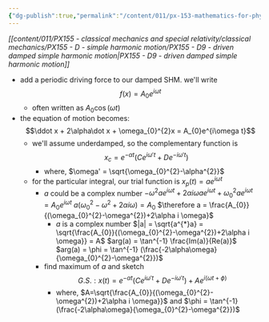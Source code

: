 ```yaml
---
{"dg-publish":true,"permalink":"/content/011/px-153-mathematics-for-physicists/term-1/px-153-e-second-order-inhomogeneous-od-es/px-153-e3-driven-damped-simple-harmonic-motion/","noteIcon":"1","created":"2025-08-27T13:14:08.676+01:00","updated":"2024-11-26T19:37:17.000+00:00"}
---
```


*[[content/011/PX155 - classical mechanics and special relativity/classical mechanics/PX155 - D - simple harmonic motion/PX155 - D9 - driven damped simple harmonic motion\|PX155 - D9 - driven damped simple harmonic motion]]*
- add a periodic driving force to our damped SHM. we'll write 
$$f(x) = A_{0}e^{i\omega t}$$
	- often written as $A_{0}\cos(\omega t)$
- the equation of motion becomes: 
$$\ddot x + 2\alpha\dot x + \omega_{0}^{2}x = A_{0}e^{i\omega t}$$
	- we'll assume underdamped, so the complementary function is 
	$$x_{c}= e^{-\alpha t} (Ce^{i\omega't}+De^{-i\omega't})$$
		- where, $\omega' = \sqrt{\omega_{0}^{2}-\alpha^{2}}$
	- for the particular integral, our trial function is $x_{p}(t) = a e^{i\omega t}$
		- $a$ could be a complex number
		$-\omega ^{2}ae^{i\omega t} + 2\alpha i \omega ae^{i\omega t}+ \omega_{0}^{2}ae^{i\omega t}= A_{0}e^{i\omega t}$
		$a(\omega_{0}^{2} -\omega^{2}+2\alpha i \omega) = A_{0}$
		$\therefore a = \frac{A_{0}}{(\omega_{0}^{2}-\omega^{2})+2\alpha i \omega}$
			- $a$ is a complex number
			$|a| = \sqrt{a^{*}a} = \sqrt{\frac{A_{0}}{(\omega_{0}^{2}-\omega^{2})+2\alpha i \omega}} = A$
			$arg(a) = \tan^{-1} \frac{Im(a)}{Re(a)}$
			$arg(a) = \phi = \tan^{-1} (\frac{-2\alpha\omega}{\omega_{0}^{2}-\omega^{2}})$
		- find maximum of $a$ and sketch 
		$$G.S. : x(t) = e^{-\alpha t} (Ce^{i\omega't} + De^{-i\omega't}) + Ae^{i(\omega t + \phi)}$$
			- where, $A=\sqrt{\frac{A_{0}}{(\omega_{0}^{2}-\omega^{2})+2\alpha i \omega}}$ and $\phi = \tan^{-1} (\frac{-2\alpha\omega}{\omega_{0}^{2}-\omega^{2}})$
